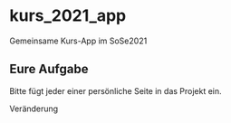 # kurs_2021_app

Gemeinsame Kurs-App im SoSe2021

## Eure Aufgabe

Bitte fügt jeder einer persönliche Seite in das Projekt ein.

Veränderung